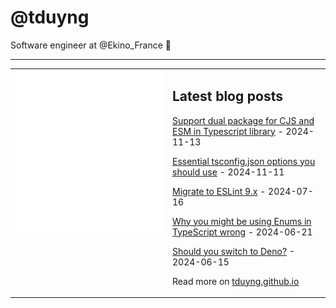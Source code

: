 # @tduyng

Software engineer at @Ekino_France 👋

---

<table>
<tr>
<td valign="top" width="50%">
<img src="metrics.svg" alt="Metric" />
</td>
<td valign="top" width="50%">

## Latest blog posts

<!-- blog start -->
[Support dual package for CJS and ESM in Typescript library](https://tduyng.com/blog/dual-package-typescript/) - 2024-11-13

[Essential tsconfig.json options you should use](https://tduyng.com/blog/tsconfig-options-you-should-use/) - 2024-11-11

[Migrate to ESLint 9.x](https://tduyng.com/blog/migrating-to-eslint9x/) - 2024-07-16

[Why you might be using Enums in TypeScript wrong](https://tduyng.com/blog/enum-typescript/) - 2024-06-21

[Should you switch to Deno?](https://tduyng.com/blog/switch-to-deno/) - 2024-06-15
<!-- blog end -->

Read more on [tduyng.github.io](https://tduyng.github.io)

</td>
</tr></table>




